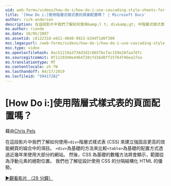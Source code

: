 ```yaml
---
uid: web-forms/videos/how-do-i/how-do-i-use-cascading-style-sheets-for-web-page-layout
title: '[How Do i:]使用階層式樣式表的頁面配置嗎？ | Microsoft Docs'
author: rick-anderson
description: 在這段影片中我們了解如何使用&amp;l t; div&amp;gt; 中階層式樣式表 (CSS) 來建立 web p 的強固且更高的效能結合項目...
ms.author: riande
ms.date: 10/05/2007
ms.assetid: c812231d-e811-4048-9922-b34df1d0f300
msc.legacyurl: /web-forms/videos/how-do-i/how-do-i-use-cascading-style-sheets-for-web-page-layout
msc.type: video
ms.openlocfilehash: 8ac51219a3734d3d2c8657bcfac159e28faa7d7c
ms.sourcegitcommit: 0f1119340e4464720cfd16d0ff15764746ea1fea
ms.translationtype: MT
ms.contentlocale: zh-TW
ms.lasthandoff: 04/17/2019
ms.locfileid: "59417282"
---
```

# <a name="how-do-i-use-cascading-style-sheets-for-web-page-layout"></a>[How Do i:]使用階層式樣式表的頁面配置嗎？

藉由[Chris Pels](https://twitter.com/chrispels)

在這段影片中我們了解如何使用`<div>`階層式樣式表 (CSS) 來建立強固且更高的效能網頁的組合中的項目。 `<div>`為基礎的方法來比較`<table>`為基礎的配置方式透過近幾年來使用大部分的網站。 然後，CSS 為基礎的數種方法將會顯示，範圍從為浮動元素的絕對位置。 我們也了解從設計使用 CSS 的分隔結構化 HTML 的優勢。

[&#9654;觀看影片 （29 分鐘）](https://channel9.msdn.com/Blogs/ASP-NET-Site-Videos/how-do-i-use-cascading-style-sheets-for-web-page-layout)
